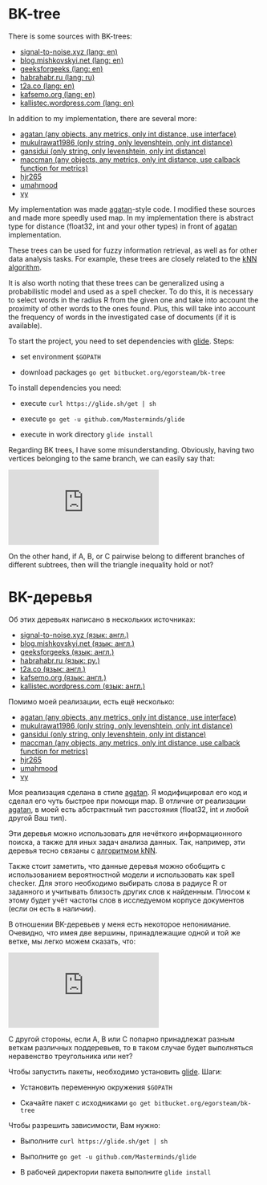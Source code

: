 # BK-tree

There is some sources with BK-trees:

* [signal-to-noise.xyz (lang: en)](http://signal-to-noise.xyz/post/bk-tree/)
* [blog.mishkovskyi.net (lang: en)](http://blog.mishkovskyi.net/posts/2015/Jul/31/implementing-bk-tree-in-clojure)
* [geeksforgeeks (lang: en)](http://www.geeksforgeeks.org/bk-tree-introduction-implementation/)
* [habrahabr.ru (lang: ru)](https://habrahabr.ru/post/114997/)
* [t2a.co (lang: en)](https://t2a.co/blog/index.php/spell-checking-or-search-engine-suggestions-using-bk-trees/)
* [kafsemo.org (lang: en)](http://www.kafsemo.org/2010/08/03_bk-tree-performance-notes.html)
* [kallistec.wordpress.com (lang: en)](https://kallistec.wordpress.com/tag/k-nearest-neighbors/)


In addition to my implementation, there are several more:

* [agatan (any objects, any metrics, only int distance, use interface)](https://github.com/agatan/bktree/blob/master/bktree.go)
* [mukulrawat1986 (only string, only levenshtein, only int distance)](https://github.com/mukulrawat1986/bktree-go/blob/master/bktree/bktree.go)
* [gansidui (only string, only levenshtein, only int distance)](https://github.com/gansidui/bktree/blob/master/bktree.go)
* [maccman (any objects, any metrics, only int distance, use calback function for metrics)](https://github.com/maccman/bktree/blob/master/bktree.go)
* [hjr265](https://github.com/hjr265/go-bktree/blob/master/bktree.go)
* [umahmood](https://github.com/umahmood/bktree/blob/master/bktree.go)
* [vy](https://github.com/vy/bk-tree)

My implementation was made [agatan](https://github.com/agatan/bktree/blob/master/bktree.go)-style code. I modified these sources and made more speedly used map. In my implementation there is abstract type for distance (float32, int and your other types) in front of [agatan](https://github.com/agatan/bktree/blob/master/bktree.go) implementation.

These trees can be used for fuzzy information retrieval, as well as for other data analysis tasks. For example, these trees are closely related to the [kNN algorithm](https://kallistec.wordpress.com/tag/k-nearest-neighbors/).

It is also worth noting that these trees can be generalized using a probabilistic model and used as a spell checker. To do this, it is necessary to select words in the radius R from the given one and take into account the proximity of other words to the ones found. Plus, this will take into account the frequency of words in the investigated case of documents (if it is available).

To start the project, you need to set dependencies with [glide](https://glide.readthedocs.io/en/latest/). Steps:

* set environment `$GOPATH`

* download packages `go get bitbucket.org/egorsteam/bk-tree`

To install dependencies you need:

* execute `curl https://glide.sh/get | sh`

* execute `go get -u github.com/Masterminds/glide`

* execute in work directory `glide install`

Regarding BK trees, I have some misunderstanding. Obviously, having two vertices belonging to the same branch, we can easily say that:

![f1](https://latex.codecogs.com/gif.latex?%5Crho%28A%2C%20B%29%20%5Cleq%20%5Crho%28A%2C%20C%29%20&plus;%20%5Crho%28C%2C%20B%29)

On the other hand, if A, B, or C pairwise belong to different branches of different subtrees, then will the triangle inequality hold or not?

# BK-деревья

Об этих деревьях написано в нескольких источниках:

* [signal-to-noise.xyz (язык: англ.)](http://signal-to-noise.xyz/post/bk-tree/)
* [blog.mishkovskyi.net (язык: англ.)](http://blog.mishkovskyi.net/posts/2015/Jul/31/implementing-bk-tree-in-clojure)
* [geeksforgeeks (язык: англ.)](http://www.geeksforgeeks.org/bk-tree-introduction-implementation/)
* [habrahabr.ru (язык: ру.)](https://habrahabr.ru/post/114997/)
* [t2a.co (язык: англ.)](https://t2a.co/blog/index.php/spell-checking-or-search-engine-suggestions-using-bk-trees/)
* [kafsemo.org (язык: англ.)](http://www.kafsemo.org/2010/08/03_bk-tree-performance-notes.html)
* [kallistec.wordpress.com (язык: англ.)](https://kallistec.wordpress.com/tag/k-nearest-neighbors/)


Помимо моей реализации, есть ещё несколько:

* [agatan (any objects, any metrics, only int distance, use interface)](https://github.com/agatan/bktree/blob/master/bktree.go)
* [mukulrawat1986 (only string, only levenshtein, only int distance)](https://github.com/mukulrawat1986/bktree-go/blob/master/bktree/bktree.go)
* [gansidui (only string, only levenshtein, only int distance)](https://github.com/gansidui/bktree/blob/master/bktree.go)
* [maccman (any objects, any metrics, only int distance, use calback function for metrics)](https://github.com/maccman/bktree/blob/master/bktree.go)
* [hjr265](https://github.com/hjr265/go-bktree/blob/master/bktree.go)
* [umahmood](https://github.com/umahmood/bktree/blob/master/bktree.go)
* [vy](https://github.com/vy/bk-tree)

Моя реализация сделана в стиле [agatan](https://github.com/agatan/bktree/blob/master/bktree.go). Я модифицировал его код и сделал его чуть быстрее при помощи map. В отличие от реализации [agatan](https://github.com/agatan/bktree/blob/master/bktree.go), в моей есть абстрактный тип расстояния (float32, int и любой другой Ваш тип).

Эти деревья можно использовать для нечёткого информационного поиска, а также для иных задач анализа данных. Так, например, эти деревья тесно связаны с [алгоритмом kNN](https://kallistec.wordpress.com/tag/k-nearest-neighbors/).

Также стоит заметить, что данные деревья можно обобщить с использованием вероятностной модели и использовать как spell checker. Для этого необходимо выбирать слова в радиусе R от заданного и учитывать близость других слов к найденным. Плюсом к этому будет учёт частоты слов в исследуемом корпусе документов (если он есть в наличии).

В отношении BK-деревьев у меня есть некоторое непонимание. Очевидно, что имея две вершины, принадлежащие одной и той же ветке, мы легко можем сказать, что:

![f1](https://latex.codecogs.com/gif.latex?%5Crho%28A%2C%20B%29%20%5Cleq%20%5Crho%28A%2C%20C%29%20&plus;%20%5Crho%28C%2C%20B%29)

С другой стороны, если A, B или C попарно принадлежат разным веткам различных поддеревьев, то в таком случае будет выполняться неравенство треугольника или нет?

Чтобы запустить пакеты, необходимо установить [glide](https://glide.readthedocs.io/en/latest/). Шаги:

* Установить переменную окружения `$GOPATH`

* Скачайте пакет с исходниками `go get bitbucket.org/egorsteam/bk-tree`

Чтобы разрешить зависимости, Вам нужно:

* Выполните `curl https://glide.sh/get | sh`

* Выполните `go get -u github.com/Masterminds/glide`

* В рабочей директории пакета выполните `glide install`